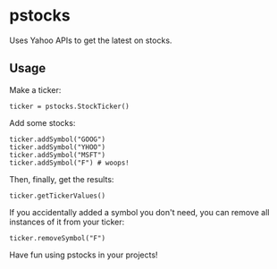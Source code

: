 # pstocks
Uses Yahoo APIs to get the latest on stocks.

## Usage
Make a ticker:

    ticker = pstocks.StockTicker()

Add some stocks:

    ticker.addSymbol("GOOG")
    ticker.addSymbol("YHOO")
    ticker.addSymbol("MSFT")
    ticker.addSymbol("F") # woops!

Then, finally, get the results:

    ticker.getTickerValues()

If you accidentally added a symbol you don't need, you can remove all instances of it from your ticker:

    ticker.removeSymbol("F")

Have fun using pstocks in your projects!
